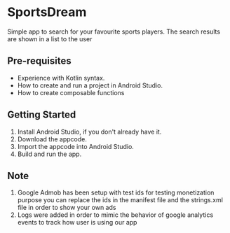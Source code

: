 # SportsDream
Simple app to search for your favourite sports players. The search results are shown in a list 
to the user

Pre-requisites
--------------
* Experience with Kotlin syntax.
* How to create and run a project in Android Studio.
* How to create composable functions


Getting Started
---------------
1. Install Android Studio, if you don't already have it.
2. Download the appcode.
3. Import the appcode into Android Studio.
4. Build and run the app.


Note
---------------
1. Google Admob has been setup with test ids for testing monetization purpose you can replace the ids
in the manifest file and the strings.xml file in order to show your own ads
2. Logs were added in order to mimic the behavior of google analytics events to track how user is 
using our app